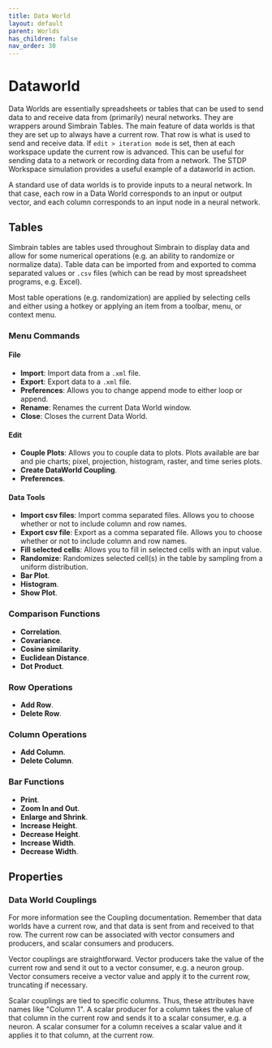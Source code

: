 ```yaml
---
title: Data World
layout: default
parent: Worlds
has_children: false
nav_order: 30
---
```


# Dataworld

Data Worlds are essentially spreadsheets or tables that can be used to send data to and receive data from (primarily) neural networks. They are wrappers around Simbrain Tables. The main feature of data worlds is that they are set up to always have a current row. That row is what is used to send and receive data. If `edit > iteration mode` is set, then at each workspace update the current row is advanced. This can be useful for sending data to a network or recording data from a network. The STDP Workspace simulation provides a useful example of a dataworld in action.

A standard use of data worlds is to provide inputs to a neural network. In that case, each row in a Data World corresponds to an input or output vector, and each column corresponds to an input node in a neural network.

## Tables

Simbrain tables are tables used throughout Simbrain to display data and allow for some numerical operations (e.g. an ability to randomize or normalize data). Table data can be imported from and exported to comma separated values or `.csv` files (which can be read by most spreadsheet programs, e.g. Excel).

Most table operations (e.g. randomization) are applied by selecting cells and either using a hotkey or applying an item from a toolbar, menu, or context menu.

### Menu Commands

#### File
- **Import**: Import data from a `.xml` file.
- **Export**: Export data to a `.xml` file.
- **Preferences**: Allows you to change append mode to either loop or append.
- **Rename**: Renames the current Data World window.
- **Close**: Closes the current Data World.

#### Edit
- **Couple Plots**: Allows you to couple data to plots. Plots available are bar and pie charts; pixel, projection, histogram, raster, and time series plots.
- **Create DataWorld Coupling**.
- **Preferences**.

#### Data Tools
- **Import csv files**: Import comma separated files. Allows you to choose whether or not to include column and row names.
- **Export csv file**: Export as a comma separated file. Allows you to choose whether or not to include column and row names.
- **Fill selected cells**: Allows you to fill in selected cells with an input value.
- **Randomize**: Randomizes selected cell(s) in the table by sampling from a uniform distribution.
- **Bar Plot**.
- **Histogram**.
- **Show Plot**.

### Comparison Functions
- **Correlation**.
- **Covariance**.
- **Cosine similarity**.
- **Euclidean Distance**.
- **Dot Product**.

### Row Operations
- **Add Row**.
- **Delete Row**.

### Column Operations
- **Add Column**.
- **Delete Column**.

### Bar Functions
- **Print**.
- **Zoom In and Out**.
- **Enlarge and Shrink**.
- **Increase Height**.
- **Decrease Height**.
- **Increase Width**.
- **Decrease Width**.

## Properties

### Data World Couplings

For more information see the Coupling documentation. Remember that data worlds have a current row, and that data is sent from and received to that row. The current row can be associated with vector consumers and producers, and scalar consumers and producers.

Vector couplings are straightforward. Vector producers take the value of the current row and send it out to a vector consumer, e.g. a neuron group. Vector consumers receive a vector value and apply it to the current row, truncating if necessary.

Scalar couplings are tied to specific columns. Thus, these attributes have names like "Column 1". A scalar producer for a column takes the value of that column in the current row and sends it to a scalar consumer, e.g. a neuron. A scalar consumer for a column receives a scalar value and it applies it to that column, at the current row.
```